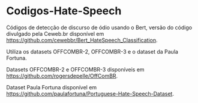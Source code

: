 # Codigos-Hate-Speech
Códigos de detecção de discurso de ódio usando o Bert, versão do código divulgado pela Ceweb.br disponível em https://github.com/cewebbr/Bert_HateSpeech_Classification.

Utiliza os datasets OFFCOMBR-2, OFFCOMBR-3 e o dataset da Paula Fortuna.

Datasets OFFCOMBR-2 e OFFCOMBR-3 disponíveis em https://github.com/rogersdepelle/OffComBR.

Dataset Paula Fortuna disponível em https://github.com/paulafortuna/Portuguese-Hate-Speech-Dataset.
